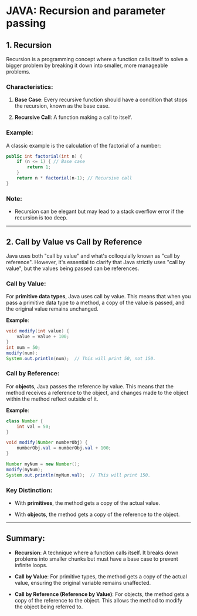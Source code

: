 # JAVA: Recursion and parameter passing

## 1. Recursion

Recursion is a programming concept where a function calls itself to solve a bigger problem by breaking it down into smaller, more manageable problems.

### **Characteristics**:

1. **Base Case**: Every recursive function should have a condition that stops the recursion, known as the base case.

2. **Recursive Call**: A function making a call to itself.

### **Example**:

A classic example is the calculation of the factorial of a number:

```java
public int factorial(int n) {
    if (n <= 1) { // Base case
        return 1;
    }
    return n * factorial(n-1); // Recursive call
}
```

### **Note**:

- Recursion can be elegant but may lead to a stack overflow error if the recursion is too deep.

---

## 2. Call by Value vs Call by Reference

Java uses both "call by value" and what's colloquially known as "call by reference". However, it's essential to clarify that Java strictly uses "call by value", but the values being passed can be references.

### **Call by Value**:

For **primitive data types**, Java uses call by value. This means that when you pass a primitive data type to a method, a copy of the value is passed, and the original value remains unchanged.

**Example**:
```java
void modify(int value) {
    value = value + 100;
}
int num = 50;
modify(num);
System.out.println(num);  // This will print 50, not 150.
```

### **Call by Reference**:

For **objects**, Java passes the reference by value. This means that the method receives a reference to the object, and changes made to the object within the method reflect outside of it.

**Example**:
```java
class Number {
    int val = 50;
}

void modify(Number numberObj) {
    numberObj.val = numberObj.val + 100;
}

Number myNum = new Number();
modify(myNum);
System.out.println(myNum.val);  // This will print 150.
```

### **Key Distinction**:

- With **primitives**, the method gets a copy of the actual value.
  
- With **objects**, the method gets a copy of the reference to the object.

---

## Summary:

- **Recursion**: A technique where a function calls itself. It breaks down problems into smaller chunks but must have a base case to prevent infinite loops.
  
- **Call by Value**: For primitive types, the method gets a copy of the actual value, ensuring the original variable remains unaffected.
  
- **Call by Reference (Reference by Value)**: For objects, the method gets a copy of the reference to the object. This allows the method to modify the object being referred to.
